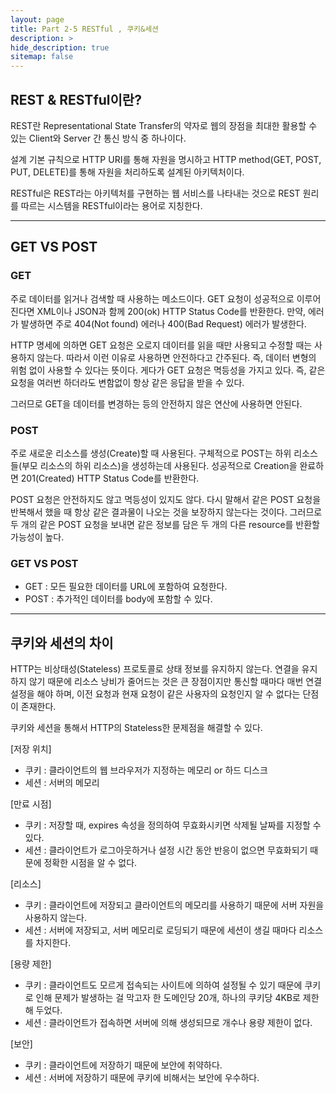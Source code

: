 ```yaml
---
layout: page
title: Part 2-5 RESTful , 쿠키&세션
description: >
hide_description: true
sitemap: false
---
```


## REST & RESTful이란?

REST란 Representational State Transfer의 약자로 웹의 장점을 최대한 활용할 수 있는 Client와 Server 간 통신 방식 중 하나이다.

설계 기본 규칙으로 HTTP URI를 통해 자원을 명시하고 HTTP method(GET, POST, PUT, DELETE)를 통해 자원을 처리하도록 설계된 아키텍처이다.

RESTful은 REST라는 아키텍처를 구현하는 웹 서비스를 나타내는 것으로 REST 원리를 따르는 시스템을 RESTful이라는 용어로 지칭한다.

---
## GET VS POST

### GET

주로 데이터를 읽거나 검색할 때 사용하는 메소드이다. GET 요청이 성공적으로 이루어진다면 XML이나 JSON과 함께 200(ok) HTTP Status Code를 반환한다. 만약, 에러가 발생하면 주로 404(Not found) 에러나 400(Bad Request) 에러가 발생한다.

HTTP 명세에 의하면 GET 요청은 오로지 데이터를 읽을 때만 사용되고 수정할 때는 사용하지 않는다. 따라서 이런 이유로 사용하면 안전하다고 간주된다. 즉, 데이터 변형의 위험 없이 사용할 수 있다는 뜻이다. 게다가 GET 요청은 멱등성을 가지고 있다. 즉, 같은 요청을 여러번 하더라도 변함없이 항상 같은 응답을 받을 수 있다.

그러므로 GET을 데이터를 변경하는 등의 안전하지 않은 연산에 사용하면 안된다.

### POST

주로 새로운 리소스를 생성(Create)할 때 사용된다. 구체적으로 POST는 하위 리소스들(부모 리소스의 하위 리소스)을 생성하는데 사용된다. 성공적으로 Creation을 완료하면 201(Created) HTTP Status Code를 반환한다.

POST 요청은 안전하지도 않고 멱등성이 있지도 않다. 다시 말해서 같은 POST 요청을 반복해서 했을 때 항상 같은 결과물이 나오는 것을 보장하지 않는다는 것이다. 그러므로 두 개의 같은 POST 요청을 보내면 같은 정보를 담은 두 개의 다른 resource를 반환할 가능성이 높다.

### GET VS POST

- GET : 모든 필요한 데이터를 URL에 포함하여 요청한다.
- POST : 추가적인 데이터를 body에 포함할 수 있다.

---

## 쿠키와 세션의 차이

HTTP는 비상태성(Stateless) 프로토콜로 상태 정보를 유지하지 않는다. 연결을 유지하지 않기 때문에 리소스 낭비가 줄어드는 것은 큰 장점이지만 통신할 때마다 매번 연결 설정을 해야 하며, 이전 요청과 현재 요청이 같은 사용자의 요청인지 알 수 없다는 단점이 존재한다.

쿠키와 세션을 통해서 HTTP의 Stateless한 문제점을 해결할 수 있다.

[저장 위치]

- 쿠키 : 클라이언트의 웹 브라우저가 지정하는 메모리 or 하드 디스크
- 세션 : 서버의 메모리

[만료 시점]

- 쿠키 : 저장할 때, expires 속성을 정의하여 무효화시키면 삭제될 날짜를 지정할 수 있다.
- 세션 : 클라이언트가 로그아웃하거나 설정 시간 동안 반응이 없으면 무효화되기 때문에 정확한 시점을 알 수 없다.

[리소스]

- 쿠키 : 클라이언트에 저장되고 클라이언트의 메모리를 사용하기 때문에 서버 자원을 사용하지 않는다.
- 세션 : 서버에 저장되고, 서버 메모리로 로딩되기 때문에 세션이 생길 때마다 리소스를 차지한다.

[용량 제한]

- 쿠키 : 클라이언트도 모르게 접속되는 사이트에 의하여 설정될 수 있기 때문에 쿠키로 인해 문제가 발생하는 걸 막고자 한 도메인당 20개, 하나의 쿠키당 4KB로 제한해 두었다.
- 세션 : 클라이언트가 접속하면 서버에 의해 생성되므로 개수나 용량 제한이 없다.

[보안]

- 쿠키 : 클라이언트에 저장하기 때문에 보안에 취약하다.
- 세션 : 서버에 저장하기 때문에 쿠키에 비해서는 보안에 우수하다.

